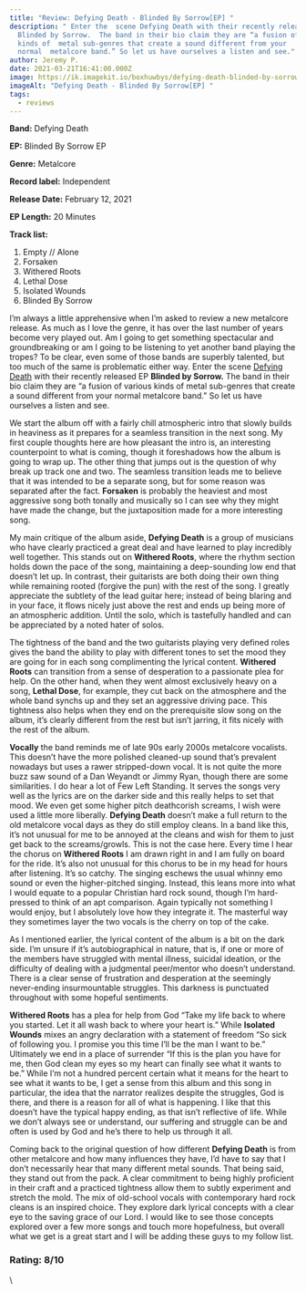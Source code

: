 ```yaml
---
title: "Review: Defying Death - Blinded By Sorrow[EP] "
description: " Enter the  scene Defying Death with their recently released EP
  Blinded by Sorrow.  The band in their bio claim they are “a fusion of various
  kinds of  metal sub-genres that create a sound different from your
  normal  metalcore band.” So let us have ourselves a listen and see."
author: Jeremy P.
date: 2021-03-21T16:41:00.000Z
image: https://ik.imagekit.io/boxhuwbys/defying-death-blinded-by-sorrow.jpg
imageAlt: "Defying Death - Blinded By Sorrow[EP] "
tags:
  - reviews
---
```

**Band:** Defying Death

**EP:** Blinded By Sorrow EP

**Genre:** Metalcore

**Record label:** Independent

**Release Date:** February 12, 2021

**EP Length:** 20 Minutes

**Track list:**

1. Empty // Alone
2. Forsaken
3. Withered Roots
4. Lethal Dose
5. Isolated Wounds
6. Blinded By Sorrow

I’m always a little apprehensive when I’m asked to review a new metalcore 
release. As much as I love the genre, it has over the last number of 
years become very played out. Am I going to get something spectacular 
and groundbreaking or am I going to be listening to yet another band 
playing the tropes? To be clear, even some of those bands are superbly 
talented, but too much of the same is problematic either way. Enter the 
scene [Defying Death](https://web.facebook.com/defyingdeathva) with their recently released EP **Blinded by Sorrow.**
 The band in their bio claim they are “a fusion of various kinds of 
metal sub-genres that create a sound different from your normal 
metalcore band.” So let us have ourselves a listen and see.

We start the album off with a fairly chill atmospheric intro that slowly 
builds in heaviness as it prepares for a seamless transition in the next
 song. My first couple thoughts here are how pleasant the intro is, an 
interesting counterpoint to what is coming, though it foreshadows how 
the album is going to wrap up. The other thing that jumps out is the 
question of why break up track one and two. The seamless transition 
leads me to believe that it was intended to be a separate song, but for 
some reason was separated after the fact. **Forsaken** is  probably the heaviest and most aggressive song both tonally and musically so I can see why they might have made the change, but the juxtaposition made for a more interesting song.

My main critique of the album aside, **Defying Death**
 is a group of musicians who have clearly practiced a great deal and 
have learned to play incredibly well together. This stands out on **Withered Roots**,
 where the rhythm section holds down the pace of the song, maintaining a
 deep-sounding low end that doesn’t let up. In contrast, their 
guitarists are both doing their own thing while remaining rooted 
(forgive the pun) with the rest of the song. I greatly appreciate the 
subtlety of the lead guitar here; instead of being blaring and in your 
face, it flows nicely just above the rest and ends up being more of an 
atmospheric addition. Until the solo, which is tastefully handled and 
can be appreciated by a noted hater of solos.

The tightness of the band and the two guitarists playing very defined roles gives the 
band the ability to play with different tones to set the mood they are 
going for in each song complimenting the lyrical content. **Withered Roots**
 can transition from a sense of desperation to a passionate plea for 
help. On the other hand, when they went almost exclusively heavy on a 
song, **Lethal Dose**, for example, they cut back on the 
atmosphere and the whole band synchs up and they set an aggressive 
driving pace. This tightness also helps when they end on the 
prerequisite slow song on the album, it’s clearly different from the 
rest but isn’t jarring, it fits nicely with the rest of the album.

**Vocally** the band reminds me of late 90s early 2000s metalcore vocalists. This 
doesn’t have the more polished cleaned-up sound that’s prevalent 
nowadays but uses a rawer stripped-down vocal. It is not quite the more 
buzz saw sound of a Dan Weyandt or Jimmy Ryan, though there are some 
similarities. I do hear a lot of Few Left Standing. It serves the songs 
very well as the lyrics are on the darker side and this really helps to 
set that mood. We even get some higher pitch deathcorish screams, I wish
 were used a little more liberally. **Defying Death** 
doesn’t make a full return to the old metalcore vocal days as they do 
still employ cleans. In a band like this, it’s not unusual for me to be 
annoyed at the cleans and wish for them to just get back to the 
screams/growls. This is not the case here. Every time I hear the chorus 
on **Withered Roots** I am drawn right in and I am fully on
 board for the ride. It’s also not unusual for this chorus to be in my 
head for hours after listening. It’s so catchy. The singing eschews the 
usual whinny emo sound or even the higher-pitched singing. Instead, this
 leans more into what I would equate to a popular Christian hard rock 
sound, though I’m hard-pressed to think of an apt comparison. Again 
typically not something I would enjoy, but I absolutely love how they 
integrate it. The masterful way they sometimes layer the two vocals is 
the cherry on top of the cake.

As I mentioned earlier, the lyrical content of the album is a bit on the dark side. I’m unsure if it’s autobiographical in nature, that is, if one or more of the members 
have struggled with mental illness, suicidal ideation, or the difficulty
 of dealing with a judgmental peer/mentor who doesn’t understand. There 
is a clear sense of frustration and desperation at the seemingly 
never-ending insurmountable struggles. This darkness is punctuated 
throughout with some hopeful sentiments.

**Withered Roots** has a plea for help from God “Take my life back to where you started. Let it all wash back to where your heart is.” While **Isolated Wounds**
 mixes an angry declaration with a statement of freedom “So sick of 
following you. I promise you this time I’ll be the man I want to be.” 
Ultimately we end in a place of surrender “If this is the plan you have 
for me, then God clean my eyes so my heart can finally see what it wants
 to be.” While I’m not a hundred percent certain what it means for the 
heart to see what it wants to be, I get a sense from this album and this
 song in particular, the idea that the narrator realizes despite the 
struggles, God is there, and there is a reason for all of what is 
happening. I like that this doesn’t have the typical happy ending, as 
that isn’t reflective of life. While we don’t always see or understand, 
our suffering and struggle can be and often is used by God and he’s 
there to help us through it all.

Coming back to the original question of how different **Defying Death**
 is from other metalcore and how many influences they have, I’d have to 
say that I don’t necessarily hear that many different metal sounds. That
 being said, they stand out from the pack. A clear commitment to being 
highly proficient in their craft and a practiced tightness allow them to
 subtly experiment and stretch the mold. The mix of old-school vocals 
with contemporary hard rock cleans is an inspired choice. They explore 
dark lyrical concepts with a clear eye to the saving grace of our Lord. I
 would like to see those concepts explored over a few more songs and 
touch more hopefulness, but overall what we get is a great start and I 
will be adding these guys to my follow list.

### Rating: 8/10

\    [ ](https://web.facebook.com/defyingdeathva)
